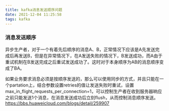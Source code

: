 ```yaml
---
title: kafka消息发送顺序问题
date: 2021-12-04 11:25:58
tags: kafka
---
```


### 消息发送顺序
异步生产者，对于一个有着先后顺序的消息A、B，正常情况下应该是A先发送完成后再发送B，但是在异常情况下，在A发送失败的情况下，B发送成功，而A由于重试机制在B发送完成之后重试发送成功了。这时对于本身顺序为AB的消息顺序变成了BA。

如果业务要求消息必须是按顺序发送的，那么可以使用同步的方式，并且只能在一个partation上，结合参数设置retries的值让发送失败时重试，设置max_in_flight_requests_per_connection=1，可以控制生产者在收到服务器晌应之前只能发送1个消息，在消息发送成功后立刻flush，从而控制消息顺序发送。
https://bbs.huaweicloud.com/blogs/detail/259907